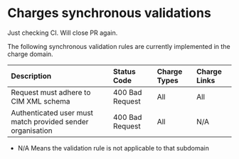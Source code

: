 # Charges synchronous validations

Just checking CI. Will close PR again.

The following synchronous validation rules are currently implemented in the charge domain.

**Description**|**Status Code**|**Charge Types**|**Charge Links**|
|:-|:-|:-|:-|
|Request must adhere to CIM XML schema|400 Bad Request|All|All|
|Authenticated user must match provided sender organisation|400 Bad Request|All|N/A|

* N/A Means the validation rule is not applicable to that subdomain
